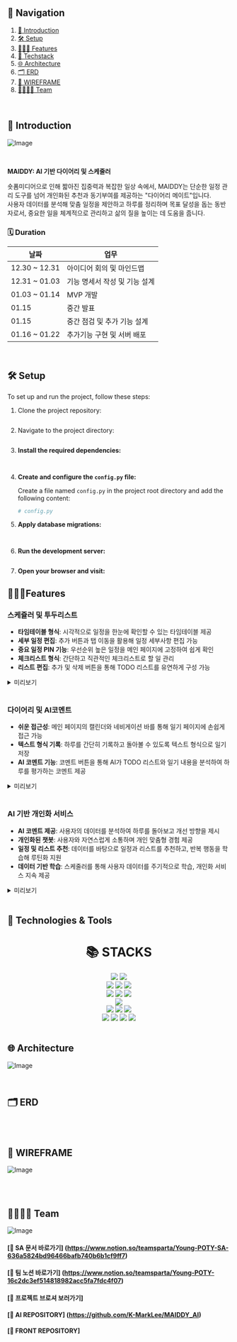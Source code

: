 ## 📖 Navigation

1. [👀 Introduction](#introduction)
2. [🛠 Setup](#setup)
3. [👩🏻‍💻 Features](#features)
4. [📝 Techstack](#techstack)
5. [🌐 Architecture](#architecture)
6. [🗂 ERD](#erd)
7. [🎨 WIREFRAME](#wireframe)
8. [👨‍👩‍👧‍👦 Team](#team)

<br>

<a name="introduction"></a>
## 👀 Introduction
![Image](https://github.com/user-attachments/assets/d15ad40b-460d-452a-9d48-1ed9ab7cb8aa)

<br>

**MAIDDY: AI 기반 다이어리 및 스케줄러**  

숏폼미디어으로 인해 짧아진 집중력과 복잡한 일상 속에서, MAIDDY는 단순한 일정 관리 도구를 넘어 개인화된 추천과 동기부여를 제공하는 "다이어리 메이트"입니다.  
사용자 데이터를 분석해 맞춤 일정을 제안하고 하루를 정리하며 목표 달성을 돕는 동반자로서, 중요한 일을 체계적으로 관리하고 삶의 질을 높이는 데 도움을 줍니다.  




### 🗓 Duration
| 날짜            | 업무                 |
|---------------|--------------------|
| 12.30 ~ 12.31 | 아이디어 회의 및 마인드맵      |
| 12.31 ~ 01.03 | 기능 명세서 작성 및 기능 설계   |
| 01.03 ~ 01.14 | MVP 개발 |
| 01.15 | 중간 발표 |
| 01.15 | 중간 점검 및 추가 기능 설계 |
| 01.16 ~ 01.22 | 추가기능 구현 및 서버 배포  |


<br>

<a name="setup"></a>
## 🛠 Setup 
To set up and run the project, follow these steps:

1. Clone the project repository:

    ```bash

    ```

2. Navigate to the project directory:

    ```bash
 
    ```

3. **Install the required dependencies:**

    ```bash
  
    ```

4. **Create and configure the `config.py` file:**

    Create a file named `config.py` in the project root directory and add the following content:

    ```python
    # config.py


    ```

5. **Apply database migrations:**

    ```bash
  
    ```

6. **Run the development server:**

    ```bash

    ```

7. **Open your browser and visit:**



<a name="features"></a>
## 👩🏻‍💻Features
### 스케쥴러 및 투두리스트
- **타임테이블 형식**: 시각적으로 일정을 한눈에 확인할 수 있는 타임테이블 제공
- **세부 일정 편집**: 추가 버튼과 탭 이동을 활용해 일정 세부사항 편집 가능
- **중요 일정 PIN 기능**: 우선순위 높은 일정을 메인 페이지에 고정하여 쉽게 확인
- **체크리스트 형식**: 간단하고 직관적인 체크리스트로 할 일 관리
- **리스트 편집**: 추가 및 삭제 버튼을 통해 TODO 리스트를 유연하게 구성 가능

<details>
<summary>미리보기</summary>
<div markdown="1">
    

 <br>
</div>
</details>

<br>

### 다이어리 및 AI코멘트
- **쉬운 접근성**: 메인 페이지의 캘린더와 네비게이션 바를 통해 일기 페이지에 손쉽게 접근 가능
- **텍스트 형식 기록**: 하루를 간단히 기록하고 돌아볼 수 있도록 텍스트 형식으로 일기 저장
- **AI 코멘트 기능**: 코멘트 버튼을 통해 AI가 TODO 리스트와 일기 내용을 분석하여 하루를 평가하는 코멘트 제공

<details>
<summary>미리보기</summary>
<div markdown="1">


 <br>
</div>
</details>

<br>

### AI 기반 개인화 서비스
- **AI 코멘트 제공**: 사용자의 데이터를 분석하여 하루를 돌아보고 개선 방향을 제시
- **개인화된 챗봇**: 사용자와 자연스럽게 소통하며 개인 맞춤형 경험 제공
- **일정 및 리스트 추천**: 데이터를 바탕으로 일정과 리스트를 추천하고, 반복 행동을 학습해 루틴화 지원
- **데이터 기반 학습**: 스케줄러를 통해 사용자 데이터를 주기적으로 학습, 개인화 서비스 지속 제공


<details>
<summary>미리보기</summary>
<div markdown="1">


 <br>
</div>
</details>

<br>

<a name="techstack"></a>
## 📝 Technologies & Tools
<div align=center><h1>📚 STACKS</h1></div>

<div align=center> 
  <!-- Frontend -->
  <img src="https://img.shields.io/badge/Next.js-000000?style=for-the-badge&logo=next.js&logoColor=white"> 
  <img src="https://img.shields.io/badge/Tailwind%20CSS-06B6D4?style=for-the-badge&logo=tailwindcss&logoColor=white">
  <br>
  
  <!-- Backend -->
  <img src="https://img.shields.io/badge/Django%20DRF-092E20?style=for-the-badge&logo=django&logoColor=white"> 
  <img src="https://img.shields.io/badge/Flask-000000?style=for-the-badge&logo=flask&logoColor=white">
  <img src="https://img.shields.io/badge/Postman-FF6C37?style=for-the-badge&logo=postman&logoColor=white">
  <br>
  
  <!-- AI -->
  <img src="https://img.shields.io/badge/OpenAI-412991?style=for-the-badge&logo=openai&logoColor=white"> 
  <img src="https://img.shields.io/badge/FAISS-0086FF?style=for-the-badge&logo=faiss&logoColor=white">
  <img src="https://img.shields.io/badge/Embeddings-3A86FF?style=for-the-badge&logo=ai&logoColor=white">
  <br>
  
  <!-- Database -->
  <img src="https://img.shields.io/badge/PostgreSQL-336791?style=for-the-badge&logo=postgresql&logoColor=white"> 
  <br>
  
  <!-- Cloud/Infrastructure -->
  <img src="https://img.shields.io/badge/AWS-232F3E?style=for-the-badge&logo=amazonaws&logoColor=white"> 
  <img src="https://img.shields.io/badge/Docker-2496ED?style=for-the-badge&logo=docker&logoColor=white">
  <img src="https://img.shields.io/badge/Python%203.9-3776AB?style=for-the-badge&logo=python&logoColor=white">
  <br>
  
  <!-- Collaboration -->
  <img src="https://img.shields.io/badge/JIRA-0052CC?style=for-the-badge&logo=jira&logoColor=white"> 
  <img src="https://img.shields.io/badge/Figma-F24E1E?style=for-the-badge&logo=figma&logoColor=white">
  <img src="https://img.shields.io/badge/Slack-4A154B?style=for-the-badge&logo=slack&logoColor=white">
  <img src="https://img.shields.io/badge/Notion-000000?style=for-the-badge&logo=notion&logoColor=white">
</div>

<br>

<a name="architecture"></a>
## 🌐 Architecture
![Image](https://github.com/user-attachments/assets/cc9c49b1-0b30-4707-b8a2-41b2d55b970b)

<br>

<a name="erd"></a>
## 🗂 ERD


<br><br>



<a name="wireframe"></a>
## 🎨 WIREFRAME
![Image](https://github.com/user-attachments/assets/9fd46de8-d1c6-4dfd-b6fe-75498c436665)

<br><br>


<a name="team"></a>
## 👨‍👩‍👧‍👦 Team
![Image](https://github.com/user-attachments/assets/68f62f85-021f-46b9-8504-12db66832ee8)


#### [📝 SA 문서 바로가기] (https://www.notion.so/teamsparta/Young-POTY-SA-636a5824bd96466bafb740b6b1cf9ff7)
#### [👊 팀 노션 바로가기] (https://www.notion.so/teamsparta/Young-POTY-16c2dc3ef514818982acc5fa7fdc4f07)
#### [🌟 프로젝트 브로셔 보러가기]
#### [📝 AI REPOSITORY] (https://github.com/K-MarkLee/MAIDDY_AI)
#### [📝 FRONT REPOSITORY]
